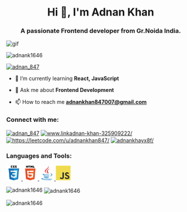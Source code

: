 <h1 align="center">Hi 👋, I'm Adnan Khan</h1>
<h3 align="center">A passionate Frontend developer from Gr.Noida India.</h3>
<img src="https://www.chawtechsolutions.com/wp-content/uploads/2019/03/senior-front-end-developer-openings-1.gif" alt="gif">

<p align="left"> <img src="https://komarev.com/ghpvc/?username=adnank1646&label=Profile%20views&color=0e75b6&style=flat" alt="adnank1646" /> </p>

<p align="left"> <a href="https://twitter.com/adnan_847" target="blank"><img src="https://img.shields.io/twitter/follow/adnan_847?logo=twitter&style=for-the-badge" alt="adnan_847" /></a> </p>

- 🌱 I’m currently learning **React, JavaScript**

- 💬 Ask me about **Frontend Development**

- 📫 How to reach me **adnankhan847007@gmail.com**

<h3 align="left">Connect with me:</h3>
<p align="left">
<a href="https://twitter.com/adnan_847" target="blank"><img align="center" src="https://raw.githubusercontent.com/rahuldkjain/github-profile-readme-generator/master/src/images/icons/Social/twitter.svg" alt="adnan_847" height="30" width="40" /></a>
<a href="https://linkedin.com/in/www.linkadnan-khan-325909222/" target="blank"><img align="center" src="https://raw.githubusercontent.com/rahuldkjain/github-profile-readme-generator/master/src/images/icons/Social/linked-in-alt.svg" alt="www.linkadnan-khan-325909222/" height="30" width="40" /></a>
<a href="https://www.leetcode.com/https://leetcode.com/u/adnankhan847/" target="blank"><img align="center" src="https://raw.githubusercontent.com/rahuldkjain/github-profile-readme-generator/master/src/images/icons/Social/leet-code.svg" alt="https://leetcode.com/u/adnankhan847/" height="30" width="40" /></a>
<a href="https://auth.geeksforgeeks.org/user/adnankhayx8f/" target="blank"><img align="center" src="https://raw.githubusercontent.com/rahuldkjain/github-profile-readme-generator/master/src/images/icons/Social/geeks-for-geeks.svg" alt="adnankhayx8f/" height="30" width="40" /></a>
</p>

<h3 align="left">Languages and Tools:</h3>
<p align="left"> <a href="https://www.w3schools.com/css/" target="_blank" rel="noreferrer"> <img src="https://raw.githubusercontent.com/devicons/devicon/master/icons/css3/css3-original-wordmark.svg" alt="css3" width="40" height="40"/> </a> <a href="https://www.w3.org/html/" target="_blank" rel="noreferrer"> <img src="https://raw.githubusercontent.com/devicons/devicon/master/icons/html5/html5-original-wordmark.svg" alt="html5" width="40" height="40"/> </a> <a href="https://www.java.com" target="_blank" rel="noreferrer"> <img src="https://raw.githubusercontent.com/devicons/devicon/master/icons/java/java-original.svg" alt="java" width="40" height="40"/> </a> <a href="https://developer.mozilla.org/en-US/docs/Web/JavaScript" target="_blank" rel="noreferrer"> <img src="https://raw.githubusercontent.com/devicons/devicon/master/icons/javascript/javascript-original.svg" alt="javascript" width="40" height="40"/> </a> </p>

<p><img align="left" src="https://github-readme-stats.vercel.app/api/top-langs?username=adnank1646&show_icons=true&locale=en&layout=compact" alt="adnank1646" /></p>

<p>&nbsp;<img align="center" src="https://github-readme-stats.vercel.app/api?username=adnank1646&show_icons=true&locale=en" alt="adnank1646" /></p>

<p><img align="center" src="https://github-readme-streak-stats.herokuapp.com/?user=adnank1646&" alt="adnank1646" /></p>
